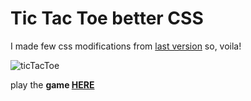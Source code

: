 # Tic Tac Toe better CSS
I made few css modifications from [last version](https://github.com/talisma-cassoma/tic-tac-toe-1.git) so, voila!

![ticTacToe](https://user-images.githubusercontent.com/62837677/93837964-55980780-fc88-11ea-909f-6f5d7abea1ec.PNG)

play the **game [HERE](https://tic-tac-toe-better-than-all.talismamanuel.repl.co/)**

